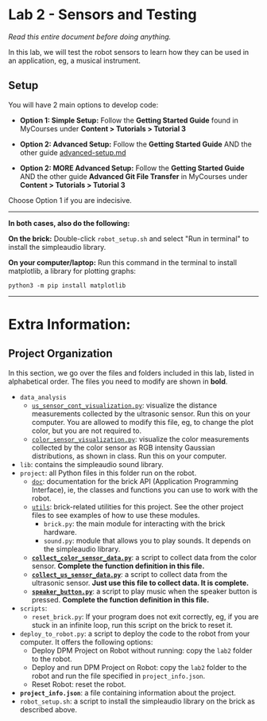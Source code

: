 # Lab 2 - Sensors and Testing

_Read this entire document before doing anything._

In this lab, we will test the robot sensors to learn how they can be used in an
application, eg, a musical instrument.

## Setup

You will have 2 main options to develop code:

- **Option 1: Simple Setup:** Follow the **Getting Started Guide** found in MyCourses under **Content > Tutorials > Tutorial 3**

- **Option 2: Advanced Setup:** Follow the **Getting Started Guide** AND the other guide [advanced-setup.md](./flexible-setup.md)

- **Option 2: MORE Advanced Setup:** Follow the **Getting Started Guide** AND the other guide **Advanced Git File Transfer** in MyCourses under **Content > Tutorials > Tutorial 3**

Choose Option 1 if you are indecisive.

___

**In both cases, also do the following:**

**On the brick:** Double-click `robot_setup.sh` and select "Run in terminal"
to install the simpleaudio library.

**On your computer/laptop:** Run this command in the terminal to install
matplotlib, a library for plotting graphs:

```
python3 -m pip install matplotlib
```
___










# Extra Information:

## Project Organization

In this section, we go over the files and folders included in this lab,
listed in alphabetical order.
The files you need to modify are shown in **bold**.

- `data_analysis`
  - [`us_sensor_cont_visualization.py`](data_analysis/us_sensor_cont_visualization.py):
  visualize the distance measurements
  collected by the ultrasonic sensor. Run this on your computer.
  You are allowed to modify this file, eg, to change the plot color,
  but you are not required to.
  - [`color_sensor_visualization.py`](data_analysis/color_sensor_visualization.py):
  visualize the color measurements collected by the color sensor as
  RGB intensity Gaussian distributions, as shown in class. Run this on your computer.
- `lib`: contains the simpleaudio sound library.
- `project`: all Python files in this folder run on the robot.
  - [`doc`](project/doc): documentation for the brick API
  (Application Programming Interface), ie, the classes and functions
  you can use to work with the robot.
  - [`utils`](project/utils): brick-related utilities for this project.
  See the other project files to see examples of how to use these modules.
    - `brick.py`: the main module for interacting with the brick hardware.
    - `sound.py`: module that allows you to play sounds.
    It depends on the simpleaudio library.
  - [**`collect_color_sensor_data.py`**](project/collect_color_sensor_data.py):
  a script to collect data from the color sensor.
  **Complete the function definition in this file.**
  - [**`collect_us_sensor_data.py`**](project/collect_us_sensor_data.py):
  a script to collect data from the ultrasonic sensor.
  **Just use this file to collect data. It is complete.**
  - [**`speaker_button.py`**](project/speaker_button.py):
  a script to play music when the speaker button is pressed.
  **Complete the function definition in this file.**
- `scripts`:
  - `reset_brick.py`: If your program does not exit correctly, eg,
  if you are stuck in an infinite loop, run this script on the brick to reset it.
- `deploy_to_robot.py`: a script to deploy the code to the robot from your computer.
  It offers the following options:
  - Deploy DPM Project on Robot without running:
  copy the `lab2` folder to the robot.
  - Deploy and run DPM Project on Robot:
  copy the `lab2` folder to the robot and run the file specified
  in `project_info.json`.
  - Reset Robot: reset the robot.
- **`project_info.json`**: a file containing information about the project.
- `robot_setup.sh`: a script to install the simpleaudio library on
the brick as described above.

